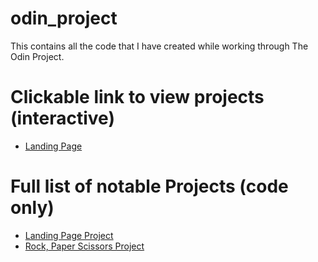 # odin_project
This contains all the code that I have created while working through The Odin Project. 

# Clickable link to view projects (interactive)
- <a href="https://hewittaj.github.io/odin-landing-page-project/">Landing Page</a>

# Full list of notable Projects (code only)
- <a href="https://github.com/hewittaj/odin-landing-page-project">Landing Page Project</a>
- <a href="https://github.com/hewittaj/odin_project/tree/main/foundations/projects/rock-paper-scissors">Rock, Paper Scissors Project</a>
